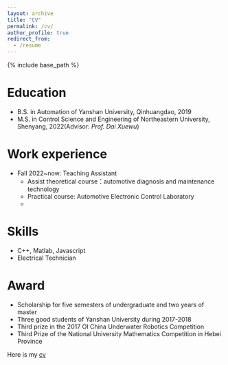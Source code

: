 ```yaml
---
layout: archive
title: "CV"
permalink: /cv/
author_profile: true
redirect_from:
  - /resume
---
```


{% include base_path %}

Education
======
* B.S. in Automation of Yanshan University, Qinhuangdao, 2019
* M.S. in Control Science and Engineering of Northeastern University, Shenyang, 2022(Advisor: *Prof. Dai Xuewu*)

Work experience
======
* Fall 2022~now: Teaching Assistant
  * Assist theoretical course：automotive diagnosis and maintenance technology
  * Practical course: Automotive Electronic Control Laboratory
  * 
Skills
======
* C++, Matlab, Javascript
* Electrical Technician

Award
======
* Scholarship for five semesters of undergraduate and two years of master
* Three good students of Yanshan University during 2017-2018
* Third prize in the 2017 OI China Underwater Robotics Competition
* Third Prize of the National University Mathematics Competition in Hebei Province

Here is my [cv](https://yang-px.github.io/files/cv.pdf)